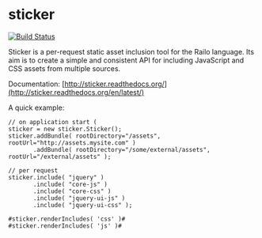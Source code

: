 sticker
=======

[![Build Status](https://travis-ci.org/pixl8/sticker.svg?branch=master)](https://travis-ci.org/pixl8/sticker)

Sticker is a per-request static asset inclusion tool for the Railo language. Its aim is to create a simple and consistent API for including JavaScript and CSS assets from multiple sources.

Documentation: [http://sticker.readthedocs.org/](http://sticker.readthedocs.org/en/latest/)

A quick example:

    // on application start (
    sticker = new sticker.Sticker();
    sticker.addBundle( rootDirectory="/assets", rootUrl="http://assets.mysite.com" )
           .addBundle( rootDirectory="/some/external/assets", rootUrl="/external/assets" );
           
    // per request
    sticker.include( "jquery" )
           .include( "core-js" )
           .include( "core-css" )
           .include( "jquery-ui-js" )
           .include( "jquery-ui-css" );
           
    #sticker.renderIncludes( 'css' )#
    #sticker.renderIncludes( 'js' )#
           
